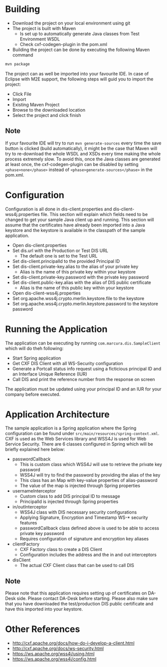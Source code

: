 # Building

- Download the project on your local environment using git
- The project is built with Maven
  - Is set up to automatically generate Java classes from Test Environment WSDL
  - Check cxf-codegen-plugin in the pom.xml
- Building the project can be done by executing the following Maven command

```bash
mvn package
```

The project can as well be imported into your favourite IDE. In case of Eclipse with M2E support, the following steps will guid you to import the project:

- Click File
- Import
- Existing Maven Project
- Browse to the downloaded location
- Select the project and click finish

## Note

If your favourite IDE will try to run `mvn generate-sources` every time the save button is clicked (build automatically), it might be the case that Maven will try to re-download the whole WSDL and XSDs every time making the whole process extremely slow. To avoid this, once the Java classes are generated at least once, the cxf-codegen-plugin can be disabled by setting `<phase>none</phase>` instead of `<phase>generate-sources</phase>` in the pom.xml.

# Configuration

Configuration is all done in dis-client.properties and dis-client-wss4j.properties file. This section will explain which fields need to be changed to get your sample Java client up and running. This section will assume that the certificates have already been imported into a Java keystore and the keystore is available in the classpath of the sample application.

- Open dis-client.properties
- Set dis.url with the Production or Test DIS URL
  - The default one is set to the Test URL
- Set dis-client.principalId to the provided Principal ID
- Set dis-client.private-key.alias to the alias of your private key
  - Alias is the name of this private key within your keystore
- Set dis-client.private-key.password with the private key password
- Set dis-client.public-key.alias with the alias of DIS public certificate
  - Alias is the name of this public key within your keystore
- Open dis-client-wss4j.properties
- Set org.apache.wss4j.crypto.merlin.keystore.file to the keystore
- Set org.apache.wss4j.crypto.merlin.keystore.password to the keystore password
  
# Running the Application

The application can be executing by running `com.marcura.dis.SampleClient` which will do theh following:

- Start Spring application
- Get CXF DIS Client with all WS-Security configuration
- Generate a Portcall status info request using a ficticious principal ID and an Interface Unique Reference (IUR)
- Call DIS and print the reference number from the response on screen

The application must be updated using your principal ID and an IUR for your company before executed. 

# Application Architecture

The sample application is a Spring application where the Spring configuration can be found under `src/main/resources/spring-context.xml`. CXF is used as the Web Services library and WSS4J is used for Web Service Security. There are 6 classes configured in Spring which will be briefly explained here below:

- passwordCallback
  - This is custom class which WSS4J will use to retrieve the private key password
  - WSS4J will try to find the password by providing the alias of the key
  - This class has an Map with key-value properties of alias-password
  - The value of the map is injected through Spring properties
- usernameInterceptor
  - Custom class to add DIS principal ID to message
  - PrincipalId is injected through Spring properties
- in/outInterceptor
  - WSS4J class with DIS necessary security configurations
  - Applying Signature, Encryption and Timestamp WS-* security features
  - passwordCallback class defined above is used to be able to access private key password
  - Requires configuration of signature and encryption key aliases
- clientFactory
  - CXF Factory class to create a DIS Client
  - Configuration includes the address and the in and out interceptors
- disClient
  - The actual CXF Client class that can be used to call DIS

## Note

Please note that this application requires setting up of certificates on DA-Desk side. Please contact DA-Desk before starting. Please also make sure that you have downloaded the test/production DIS public certificate and have this imported into your keystore.

# Other References

- http://cxf.apache.org/docs/how-do-i-develop-a-client.html
- http://cxf.apache.org/docs/ws-security.html
- https://ws.apache.org/wss4j/using.html
- https://ws.apache.org/wss4j/config.html